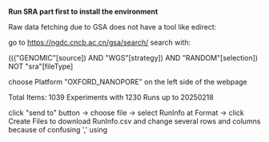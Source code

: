 **Run SRA part first to install the environment**

Raw data fetching due to GSA does not have a tool like edirect:

go to https://ngdc.cncb.ac.cn/gsa/search/ search with:

((("GENOMIC"[source]) AND "WGS"[strategy]) AND "RANDOM"[selection]) NOT "sra"[fileType]

choose Platform "OXFORD_NANOPORE" on the left side of the webpage

Total Items: 1039 Experiments with 1230 Runs up to 20250218

click "send to" button -> choose file -> select RunInfo at Format -> click Create Files 
to download RunInfo.csv
and change several rows and columns because of confusing ',' using 
